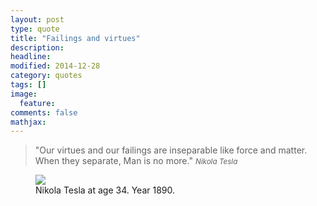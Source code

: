```yaml
---
layout: post
type: quote
title: "Failings and virtues"
description: 
headline: 
modified: 2014-12-28
category: quotes
tags: []
image: 
  feature: 
comments: false
mathjax: 
---
```


>&quot;Our virtues and our failings are inseparable like force and matter. When they separate, Man is no more.&quot;
><small><cite title="Nikola Tesla">Nikola Tesla</cite></small>

<figure>
	<a href="{{ site.url }}/images/nikola_tesla.jpg"><img src="{{ site.url }}/images/nikola_tesla.jpg"></a>
	<figcaption>Nikola Tesla at age 34. Year 1890</a>.</figcaption>
</figure>